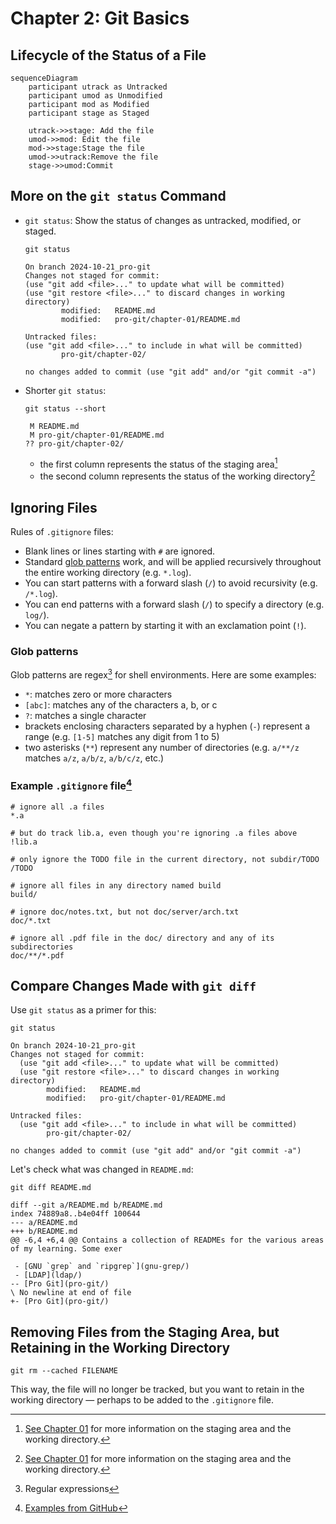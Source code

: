# Chapter 2: Git Basics

## Lifecycle of the Status of a File

```mermaid
sequenceDiagram
    participant utrack as Untracked
    participant umod as Unmodified
    participant mod as Modified
    participant stage as Staged

    utrack->>stage: Add the file
    umod->>mod: Edit the file
    mod->>stage:Stage the file
    umod->>utrack:Remove the file
    stage->>umod:Commit
```

## More on the `git status` Command

- `git status`: Show the status of changes as untracked, modified, or staged.

    ```shell
    git status
    ```

    ```shell
    On branch 2024-10-21_pro-git
    Changes not staged for commit:
    (use "git add <file>..." to update what will be committed)
    (use "git restore <file>..." to discard changes in working directory)
            modified:   README.md
            modified:   pro-git/chapter-01/README.md

    Untracked files:
    (use "git add <file>..." to include in what will be committed)
            pro-git/chapter-02/

    no changes added to commit (use "git add" and/or "git commit -a")
    ```

- Shorter `git status`:

    ```shell
    git status --short
    ```

    ```shell
     M README.md
     M pro-git/chapter-01/README.md
    ?? pro-git/chapter-02/
    ```

  - the first column represents the status of the staging area[^1]
  - the second column represents the status of the working directory[^1]

## Ignoring Files

Rules of `.gitignore` files:

- Blank lines or lines starting with `#` are ignored.
- Standard [glob patterns](#glob-patterns) work, and will be applied recursively throughout the entire working directory (e.g. `*.log`).
- You can start patterns with a forward slash (`/`) to avoid recursivity (e.g. `/*.log`).
- You can end patterns with a forward slash (`/`) to specify a directory (e.g. `log/`).
- You can negate a pattern by starting it with an exclamation point (`!`).

### Glob patterns

Glob patterns are regex[^2] for shell environments. Here are some examples:

- `*`: matches zero or more characters
- `[abc]`: matches any of the characters a, b, or c
- `?`: matches a single character
- brackets enclosing characters separated by a hyphen (`-`) represent a range (e.g. `[1-5]` matches any digit from 1 to 5)
- two asterisks (`**`) represent any number of directories (e.g. `a/**/z` matches `a/z`, `a/b/z`, `a/b/c/z`, etc.)

### Example `.gitignore` file[^3]

```gitignore
# ignore all .a files
*.a

# but do track lib.a, even though you're ignoring .a files above
!lib.a

# only ignore the TODO file in the current directory, not subdir/TODO
/TODO

# ignore all files in any directory named build
build/

# ignore doc/notes.txt, but not doc/server/arch.txt
doc/*.txt

# ignore all .pdf file in the doc/ directory and any of its subdirectories
doc/**/*.pdf
```

## Compare Changes Made with `git diff`

Use `git status` as a primer for this:

```shell
git status
```

```shell
On branch 2024-10-21_pro-git
Changes not staged for commit:
  (use "git add <file>..." to update what will be committed)
  (use "git restore <file>..." to discard changes in working directory)
        modified:   README.md
        modified:   pro-git/chapter-01/README.md

Untracked files:
  (use "git add <file>..." to include in what will be committed)
        pro-git/chapter-02/

no changes added to commit (use "git add" and/or "git commit -a")
```

Let's check what was changed in `README.md`:

```shell
git diff README.md
```

```shell
diff --git a/README.md b/README.md
index 74889a8..b4e04ff 100644
--- a/README.md
+++ b/README.md
@@ -6,4 +6,4 @@ Contains a collection of READMEs for the various areas of my learning. Some exer
 
 - [GNU `grep` and `ripgrep`](gnu-grep/)
 - [LDAP](ldap/)
-- [Pro Git](pro-git/)
\ No newline at end of file
+- [Pro Git](pro-git/)
```

## Removing Files from the Staging Area, but Retaining in the Working Directory

```shell
git rm --cached FILENAME
```

This way, the file will no longer be tracked, but you want to retain in the working directory — perhaps to be added to the `.gitignore` file.

[^1]: [See Chapter 01](../chapter-01/README.md) for more information on the staging area and the working directory.
[^2]: Regular expressions
[^3]: [Examples from GitHub](https://github.com/github/gitignore)
